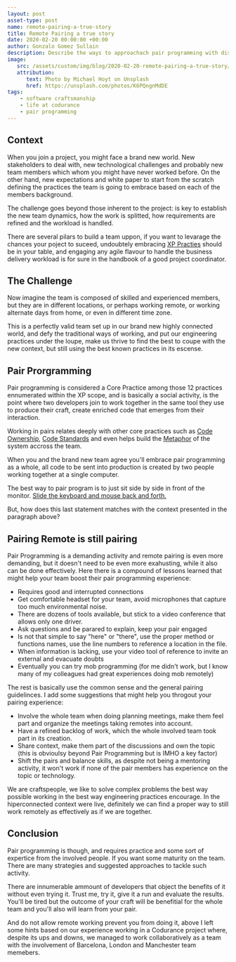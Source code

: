 ```yaml
---
layout: post
asset-type: post
name: remote-pairing-a-true-story
title: Remote Pairing a true story
date: 2020-02-20 00:00:00 +00:00
author: Gonzalo Gomez Sullain
description: Describe the ways to approachach pair programming with distributed teams from a personal experience
image:
   src: /assets/custom/img/blog/2020-02-20-remote-pairing-a-true-story/post-main.jpg
   attribution:
      text: Photo by Michael Hoyt on Unsplash
      href: https://unsplash.com/photos/K6PQngnMdDE
tags:
    - software craftsmanship
    - life at codurance
    - pair programming
---
```


## Context

When you join a project, you might face a brand new world. New stakeholders to deal with, new technological challenges and probably new team members which whom you might have never worked before. On the other hand, new expectations and white paper to start from the scratch defining the practices the team is going to embrace based on each of the members background.

The challenge goes beyond those inherent to the project: is key to establish the new team dynamics, how the work is splitted, how requirements are refined and the workload is handled.

There are several pilars to build a team uppon, if you want to levarage the chances your poject to suceed, undoubtely embracing [XP Practies](http://www.extremeprogramming.org/) should be in your table, and engaging any agile flavour to handle the business delivery workload is for sure in the handbook of a good project coordinator.

## The Challenge
Now imagine the team is composed of skilled and experienced members, but they are in different locations, or perhaps working remote, or working alternate days from home, or even in different time zone.

This is a perfectly valid team set up in our brand new highly connected world, and defy the traditional ways of working, and put our engineering practices under the loupe, make us thrive to find the best to coupe with the new context, but still using the best known practices in its escense.
 
## Pair Prorgramming
Pair programming is considered a Core Practice among those 12 practices ennumerated within the XP scope, and is basically a social activity, is the point where two developers join to work together in the same tool they use to produce their craft, create enriched code that emerges from their interaction.

Working in pairs relates deeply with other core practices such as [Code Ownership](https://ronjeffries.com/xprog/what-is-extreme-programming/#collective), [Code Standards](https://ronjeffries.com/xprog/what-is-extreme-programming/#coding) and even helps build the [Metaphor](https://ronjeffries.com/xprog/what-is-extreme-programming/#metaphor) of the system accross the team.

When you and the brand new team agree you'll embrace pair programming as a whole, all code to be sent into production is created by two people working together at a single computer. 

The best way to pair program is to just sit side by side in front of the monitor. [Slide the keyboard and mouse back and forth.](http://www.extremeprogramming.org/rules/pair.html) 

But, how does this last statement matches with the context presented in the paragraph above?

## Pairing Remote is still pairing
Pair Programming is a demanding activity and remote pairing is even more demanding, but it doesn't need to be even more exahusting, while it also can be done effectively. Here there is a compound of lessons learned that might help your team boost their pair programming experience:

- Requires good and interrupted connections
- Get comfortable headset for your team, avoid microphones that capture too much environmental noise.
- There are dozens of tools available, but stick to a video conference that allows only one driver.
- Ask questions and be parared to explain, keep your pair engaged 
- Is not that simple to say "here" or "there", use the proper method or functions names, use the line numbers to reference a location in the file.
- When information is lacking, use your video tool of reference to invite an external and evacuate doubts
- Eventually you can try mob programming (for me didn't work, but I know many of my colleagues had great experiences doing mob remotely)

The rest is basically use the common sense and the general pairing guidelinces. I add some suggestions that might help you throgout your pairing experience:
- Involve the whole team when doing planning meetings, make them feel part and organize the meetings taking remotes into account.
- Have a refined backlog of work, which the whole involved team took part in its creation.
- Share context, make them part of the discussions and own the topic (this is obvioulsy beyond Pair Programming but is IMHO a key factor)
- Shift the pairs and balance skills, as despite not being a mentoring activity, it won't work if none of the pair members has experience on the topic or technology.

We are craftspeople, we like to solve complex problems the best way possible working in the best way engineering practices encourage. In the hiperconnected context were live, definitely we can find a proper way to still work remotely as effectively as if we are together.

## Conclusion
Pair programming is though, and requires practice and some sort of expertice from the involved people. If you want some maturity on the team. There are many strategies and suggested approaches to tackle such activity.

There are innumerable ammount of developers that object the benefits of it without even trying it. Trust me, try it, give it a run and evaluate the results. You'll be tired but the outcome of your craft will be benefitial for the whole team and you'll also will learn from your pair.

And do not allow remote working prevent you from doing it, above I left some hints based on our experience working in a Codurance project where, despite its ups and downs, we managed to work collaboratively as a team with the involvement of Barcelona, London and Manchester team memebers.
